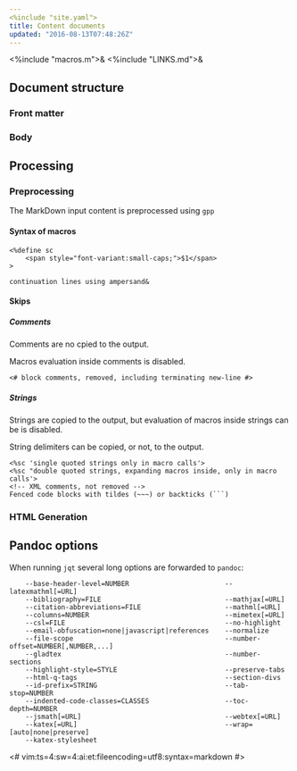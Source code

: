 ```yaml
---
<%include "site.yaml">
title: Content documents
updated: "2016-08-13T07:48:26Z"
---
```

<%include "macros.m">&
<%include "LINKS.md">&

## Document structure

### Front matter

### Body

## Processing

### Preprocessing

The MarkDown input content is preprocessed using `gpp`

#### Syntax of macros

```
<%define sc
    <span style="font-variant:small-caps;">$1</span>
>
```

```
continuation lines using ampersand&
```

#### Skips

##### Comments

Comments are no cpied to the output.

Macros evaluation inside comments is disabled.

```
<# block comments, removed, including terminating new-line #>
```

##### Strings

Strings are copied to the output, but evaluation of macros inside strings can
be is disabled.

String delimiters can be copied, or not, to the output.

```
<%sc 'single quoted strings only in macro calls'>
<%sc "double quoted strings, expanding macros inside, only in macro calls'>
<!-- XML comments, not removed -->
Fenced code blocks with tildes (~~~) or backticks (```)
```

### HTML Generation

## Pandoc options

When running `jqt` several long options are forwarded to `pandoc`:

```
    --base-header-level=NUMBER                        --latexmathml[=URL]
    --bibliography=FILE                               --mathjax[=URL]
    --citation-abbreviations=FILE                     --mathml[=URL]
    --columns=NUMBER                                  --mimetex[=URL]
    --csl=FILE                                        --no-highlight
    --email-obfuscation=none|javascript|references    --normalize
    --file-scope                                      --number-offset=NUMBER[,NUMBER,...]
    --gladtex                                         --number-sections
    --highlight-style=STYLE                           --preserve-tabs
    --html-q-tags                                     --section-divs
    --id-prefix=STRING                                --tab-stop=NUMBER
    --indented-code-classes=CLASSES                   --toc-depth=NUMBER
    --jsmath[=URL]                                    --webtex[=URL]
    --katex[=URL]                                     --wrap=[auto|none|preserve]
    --katex-stylesheet
```

<#
vim:ts=4:sw=4:ai:et:fileencoding=utf8:syntax=markdown
#>
